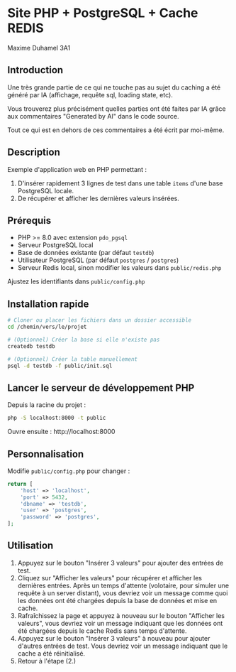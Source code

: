 # Site PHP + PostgreSQL + Cache REDIS

Maxime Duhamel 3A1

## Introduction

Une très grande partie de ce qui ne touche pas au sujet du caching a été généré par IA (affichage, requête sql, loading state, etc).

Vous trouverez plus précisément quelles parties ont été faites par IA grâce aux commentaires "Generated by AI" dans le code source.

Tout ce qui est en dehors de ces commentaires a été écrit par moi-même.


## Description
Exemple d'application web en PHP permettant :
1. D'insérer rapidement 3 lignes de test dans une table `items` d'une base PostgreSQL locale.
2. De récupérer et afficher les dernières valeurs insérées.

## Prérequis
- PHP >= 8.0 avec extension `pdo_pgsql`
- Serveur PostgreSQL local
- Base de données existante (par défaut `testdb`)
- Utilisateur PostgreSQL (par défaut `postgres` / `postgres`)
- Serveur Redis local, sinon modifier les valeurs dans `public/redis.php`

Ajustez les identifiants dans `public/config.php` 

## Installation rapide
```bash
# Cloner ou placer les fichiers dans un dossier accessible
cd /chemin/vers/le/projet

# (Optionnel) Créer la base si elle n'existe pas
createdb testdb

# (Optionnel) Créer la table manuellement
psql -d testdb -f public/init.sql
```

## Lancer le serveur de développement PHP
Depuis la racine du projet :
```bash
php -S localhost:8000 -t public
```
Ouvre ensuite : http://localhost:8000

## Personnalisation
Modifie `public/config.php` pour changer :
```php
return [
    'host' => 'localhost',
    'port' => 5432,
    'dbname' => 'testdb',
    'user' => 'postgres',
    'password' => 'postgres',
];
```

## Utilisation
1. Appuyez sur le bouton "Insérer 3 valeurs" pour ajouter des entrées de test.
2. Cliquez sur "Afficher les valeurs" pour récupérer et afficher les dernières entrées. Après un temps d'attente (volotaire, pour simuler une requête à un server distant), vous devriez voir un message comme quoi les données ont été chargées depuis la base de données et mise en cache.
3. Rafraîchissez la page et appuyez à nouveau sur le bouton "Afficher les valeurs", vous devriez voir un message indiquant que les données ont été chargées depuis le cache Redis sans temps d'attente.
4. Appuyez sur le bouton "Insérer 3 valeurs" à nouveau pour ajouter d'autres entrées de test. Vous devriez voir un message indiquant que le cache a été réinitialisé.
5. Retour à l'étape (2.)